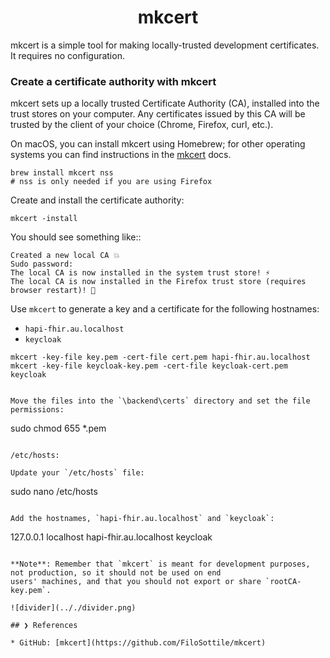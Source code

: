 <h1 align="center">mkcert</h1>

mkcert is a simple tool for making locally-trusted development certificates. It requires no configuration.

### Create a certificate authority with mkcert

mkcert sets up a locally trusted Certificate Authority (CA), installed into the trust stores on your computer. 
Any certificates issued by this CA will be trusted by the client of your choice (Chrome, Firefox, curl, etc.).

On macOS, you can install mkcert using Homebrew; for other operating systems you can find instructions in the 
[mkcert](https://github.com/FiloSottile/mkcert) docs.

```
brew install mkcert nss
# nss is only needed if you are using Firefox
```

Create and install the certificate authority:

```
mkcert -install
```

You should see something like::

```
Created a new local CA 💥
Sudo password:
The local CA is now installed in the system trust store! ⚡️
The local CA is now installed in the Firefox trust store (requires browser restart)! 🦊
```

Use `mkcert` to generate a key and a certificate for the following hostnames:
- `hapi-fhir.au.localhost`
- `keycloak`

```
mkcert -key-file key.pem -cert-file cert.pem hapi-fhir.au.localhost
mkcert -key-file keycloak-key.pem -cert-file keycloak-cert.pem keycloak
```
```

Move the files into the `\backend\certs` directory and set the file permissions:

```
sudo chmod 655 *.pem
```

/etc/hosts:

Update your `/etc/hosts` file:

```
sudo nano /etc/hosts
```

Add the hostnames, `hapi-fhir.au.localhost` and `keycloak`:

```
127.0.0.1 localhost hapi-fhir.au.localhost keycloak
```

**Note**: Remember that `mkcert` is meant for development purposes, not production, so it should not be used on end 
users' machines, and that you should not export or share `rootCA-key.pem`.

![divider](.././divider.png)

## ❯ References

* GitHub: [mkcert](https://github.com/FiloSottile/mkcert)
